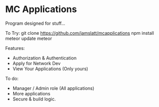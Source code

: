 # MC Applications

Program designed for stuff...




To Try:
    git clone https://github.com/jamslatt/mcapplications
    npm install
    meteor update
    meteor


Features:
- Authorization & Authentication
- Apply for Network Dev
- View Your Applications (Only yours)

To do:
- Manager / Admin role (All applications)
- More applications
- Secure & build logic.
